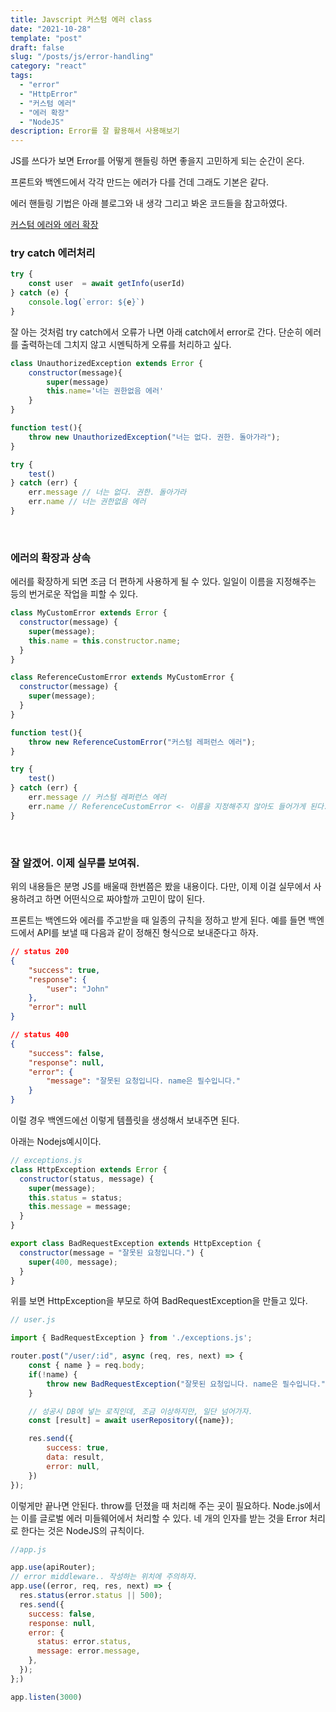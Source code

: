 ```yaml
---
title: Javscript 커스텀 에러 class
date: "2021-10-28"
template: "post"
draft: false
slug: "/posts/js/error-handling"
category: "react"
tags:
  - "error"
  - "HttpError"
  - "커스텀 에러"
  - "에러 확장"
  - "NodeJS"
description: Error를 잘 활용해서 사용해보기
---
```

JS를 쓰다가 보면 Error를 어떻게 핸들링 하면 좋을지 고민하게 되는 순간이 온다. 

프론트와 백엔드에서 각각 만드는 에러가 다를 건데 그래도 기본은 같다.

에러 핸들링 기법은 아래 블로그와 내 생각 그리고 봐온 코드들을 참고하였다. 

[커스텀 에러와 에러 확장](https://ko.javascript.info/custom-errors)

### try catch 에러처리

```jsx
try {
	const user  = await getInfo(userId)
} catch (e) {
	console.log(`error: ${e}`)
}
```

잘 아는 것처럼 try catch에서 오류가 나면 아래 catch에서 error로 간다.  단순히 에러를 출력하는데 그치지 않고 시멘틱하게 오류를 처리하고 싶다.

```jsx
class UnauthorizedException extends Error {
	constructor(message){
		super(message)
		this.name='너는 권한없음 에러'
	}
}

function test(){
	throw new UnauthorizedException("너는 없다. 권한. 돌아가라");
}

try {
	test()	
} catch (err) {
	err.message // 너는 없다. 권한. 돌아가라
	err.name // 너는 권한없음 에러
}
```
<br>

### 에러의 확장과 상속

에러를 확장하게 되면 조금 더 편하게 사용하게 될 수 있다. 일일이 이름을 지정해주는 등의 번거로운 작업을 피할 수 있다. 

```jsx
class MyCustomError extends Error {
  constructor(message) {
    super(message);
    this.name = this.constructor.name;
  }
}

class ReferenceCustomError extends MyCustomError {
  constructor(message) {
    super(message);
  }
}

function test(){
	throw new ReferenceCustomError("커스텀 레퍼런스 에러");
}

try {
	test()	
} catch (err) {
	err.message // 커스텀 레퍼런스 에러
	err.name // ReferenceCustomError <- 이름을 지정해주지 않아도 들어가게 된다.
}
```
<br>

### 잘 알겠어. 이제 실무를 보여줘.

위의 내용들은 분명 JS를 배울때 한번쯤은 봤을 내용이다. 다만, 이제 이걸 실무에서 사용하려고 하면 어떤식으로 짜야할까 고민이 많이 된다. 

프론트는 백엔드와 에러를 주고받을 때 일종의 규칙을 정하고 받게 된다. 
예를 들면 백엔드에서 API를 보낼 때 다음과 같이 정해진 형식으로 보내준다고 하자. 

```json
// status 200
{
	"success": true,
	"response": {
		"user": "John"
	},
	"error": null
}

// status 400
{
	"success": false,
	"response": null,
	"error": {
		"message": "잘못된 요청입니다. name은 필수입니다."
	}
}
```

이럴 경우 백엔드에선 이렇게 템플릿을 생성해서 보내주면 된다.

아래는 Nodejs예시이다.

```jsx
// exceptions.js
class HttpException extends Error {
  constructor(status, message) {
    super(message);
    this.status = status;
    this.message = message;
  }
}

export class BadRequestException extends HttpException {
  constructor(message = "잘못된 요청입니다.") {
    super(400, message);
  }
}
```

위를 보면 HttpException을 부모로 하여 BadRequestException을 만들고 있다. 

```jsx
// user.js

import { BadRequestException } from './exceptions.js';

router.post("/user/:id", async (req, res, next) => {
	const { name } = req.body;
	if(!name) {
		throw new BadRequestException("잘못된 요청입니다. name은 필수입니다.")
	}

	// 성공시 DB에 넣는 로직인데, 조금 이상하지만, 일단 넘어가자.
	const [result] = await userRepository({name});

	res.send({
		success: true,
		data: result,
		error: null,
	})
});
```

이렇게만 끝나면 안된다. throw를 던졌을 때 처리해 주는 곳이 필요하다. Node.js에서는 이를 글로벌 에러 미들웨어에서 처리할 수 있다. 네 개의 인자를 받는 것을 Error 처리로 한다는 것은 NodeJS의 규칙이다. 

```jsx
//app.js

app.use(apiRouter);
// error middleware.. 작성하는 위치에 주의하자. 
app.use((error, req, res, next) => {
  res.status(error.status || 500);
  res.send({
    success: false,
    response: null,
    error: {
      status: error.status,
      message: error.message,
    },
  });
};)

app.listen(3000)
```
<br>



